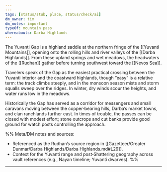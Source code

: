 ```yaml
---
---
tags: [status/stub, place, status/check/ai]
dm_owner: tim
dm_notes: important
typeOf: mountain pass
whereabouts: Darba Highlands
---
```


The Yuvanti Gap is a highland saddle at the northern fringe of the [[Yuvanti Mountains]], opening onto the rolling hills and river valleys of the [[Darba Highlands]]. From these upland springs and wet meadows, the headwaters of the [[Rudhan]] gather before turning southwest toward the [[Nevos Sea]].

Travelers speak of the Gap as the easiest practical crossing between the Yuvanti interior and the coastward highlands, though “easy” is a relative term: the track climbs steeply, and in the monsoon season mists and storm squalls sweep over the ridges. In winter, dry winds scour the heights, and water runs low in the meadows.

Historically the Gap has served as a corridor for messengers and small caravans moving between the copper‑bearing hills, Darba’s market towns, and clan ranchlands further east. In times of trouble, the passes can be closed with modest effort; stone outcrops and cut banks provide good ground for watch posts controlling the approach.

%%
Meta/DM notes and sources:
- Referenced as the Rudhan’s source region in [[Gazetteer/Greater Dunmar/Darba Highlands/Darba Highlands.md#L29]].
- Context for the Yuvanti range and post‑Shattering geography across vault references (e.g., Nayan timeline; Yuvanti dwarves).
%%
---
